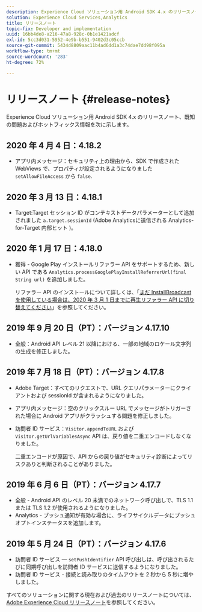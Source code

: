 ```yaml
---
description: Experience Cloud ソリューション用 Android SDK 4.x のリリースノートと既知の問題です。
solution: Experience Cloud Services,Analytics
title: リリースノート
topic-fix: Developer and implementation
uuid: 16bb4de8-a216-47a8-928c-0b1e1421adcf
exl-id: 5cc3d031-5952-4e9b-b551-9402d3c05ccb
source-git-commit: 5434d8809aac11b4ad6dd1a3c74dae7dd98f095a
workflow-type: tm+mt
source-wordcount: '283'
ht-degree: 72%

---
```


# リリースノート {#release-notes}

Experience Cloud ソリューション用 Android SDK 4.x のリリースノート、既知の問題およびホットフィックス情報を次に示します。

## 2020 年 4 月 4 日：4.18.2

* アプリ内メッセージ：セキュリティ上の理由から、SDK で作成された WebViews で、プロパティが設定されるようになりました `setAllowFileAccess` から `false`.

## 2020 年 3 月 13 日：4.18.1

* Target:Target セッション ID がコンテキストデータパラメーターとして追加されました `a.target.sessionId` (Adobe Analyticsに送信される Analytics-for-Target 内部ヒット )。

## 2020 年 1 月 17 日：4.18.0

* 獲得 - Google Play インストールリファラー API をサポートするため、新しい API である `Analytics.processGooglePlayInstallReferrerUrl(final String url)` を追加しました。

   リファラー API のインストールについて詳しくは、「[まだ InstallBroadcast を使用している場合は、2020 年 3 月 1 日までに再生リファラー API に切り替えてください](https://android-developers.googleblog.com/2019/11/still-using-installbroadcast-switch-to.html)」を参照してください。

## 2019 年 9 月 20 日（PT）：バージョン 4.17.10

* 全般：Android API レベル 21 以降における、一部の地域のロケール文字列の生成を修正しました。

## 2019 年 7 月 18 日（PT）：バージョン 4.17.8

* Adobe Target：すべてのリクエストで、URL クエリパラメーターにクライアントおよび sessionId が含まれるようになりました。
* アプリ内メッセージ：空のクリックスルー URL でメッセージがトリガーされた場合に Android アプリがクラッシュする問題を修正しました。
* 訪問者 ID サービス：`Visitor.appendToURL` および `Visitor.getUrlVariablesAsync` API は、戻り値を二重エンコードしなくなりました。

   二重エンコードが原因で、API からの戻り値がセキュリティ診断によってリスクありと判断されることがありました。

## 2019 年 6 月 6 日（PT）：バージョン 4.17.7

* 全般 - Android API のレベル 20 未満でのネットワーク呼び出しで、TLS 1.1 または TLS 1.2 が使用されるようになりました。
* Analytics - プッシュ通知が有効な場合に、ライフサイクルデータにプッシュオプトインステータスを追加します。

## 2019 年 5 月 24 日（PT）：バージョン 4.17.6

* 訪問者 ID サービス — `setPushIdentifier` API 呼び出しは、呼び出されるたびに同期呼び出しを訪問者 ID サービスに送信するようになりました。
* 訪問者 ID サービス - 接続と読み取りのタイムアウトを 2 秒から 5 秒に増やしました。

すべてのソリューションに関する現在および過去のリリースノートについては、[Adobe Experience Cloud リリースノート](https://experienceleague.adobe.com/docs/release-notes/experience-cloud/current.html?lang=ja)を参照してください。
